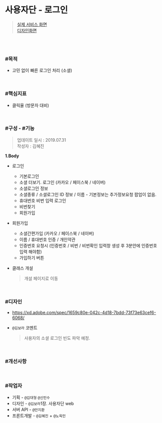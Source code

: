# 사용자단 - 로그인

> [실제 서비스 화면](https://www.modooclass.net/modoo/login)  
> [디자인화면](https://xd.adobe.com/spec/1659c80e-042c-4d18-7bdd-73f73e63cef6-6068/) 

<br><br>

### #목적

- 고민 없이 빠른 로그인 처리 (소셜)

<br>

### #핵심지표

- 클릭율 (방문자 대비)

<br>

### #구성 - #기능
> 업데이트 일시 : 2019.07.31  
> 작성자 : 김혜진

**1.Body**  

- 로그인
   - 기본로그인
   - 소셜 더보기. 로그인 (카카오 / 페이스북 / 네이버)
   - 소셜로그인 정보
   - 소셜종류 / 소셜로그인 ID 정보 / 이름 - 기본정보는 추가정보요청 팝업이 없음.
   - 휴대번호 비번 입력 로그인
   - 비번찾기
   - 회원가입
   
- 회원가입
   - 소셜간편가입 (카카오 / 페이스북 / 네이버)
   - 이름 / 휴대번호 인증 / 개인약관
   - 인증번호 요청시 (인증번호 / 비번 / 비번확인 입력창 생성 후 3분안에 인증번호 입력 해야함)
   - 가입하기 버튼
   
- 클래스 개설  
	> 개설 페이지로 이동


<br>

### #디자인

- https://xd.adobe.com/spec/1659c80e-042c-4d18-7bdd-73f73e63cef6-6068/

- `@김보라`  코멘트

  > 사용자의 소셜 로그인 빈도 파악 예정.
  
<br>

### #개선사항

<br>

### #작업자
- 기획 - `@김대형` `@신민수`
- 디자인 - `@김보라`1장. 사용자단  web
- 서버 API - `@안지환`
- 프론트개발 - `@김혜진`  + `@노육민`


